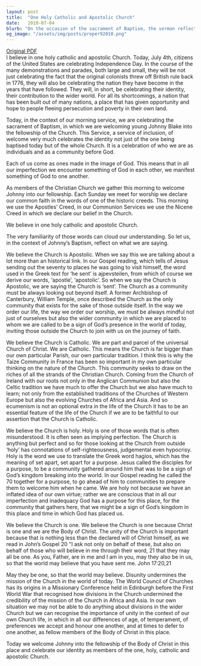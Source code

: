 ```yaml
---
layout: post
title:  "One Holy Catholic and Apostolic Church"
date:   2010-07-04
blurb: "On the occasion of the sacrament of Baptism, the sermon reflects on the identity of the Church and its members. It emphasizes the Church as Apostolic, Catholic, Holy, and One. The Church is 'sent' to look beyond itself, it is part of the universal Church of Christ, it is set apart for a purpose, and it is one because Christ is one."
og_image: "/assets/img/posts/proper92010.png"
---
```

[Original PDF](/assets/pdf/proper92010.pdf)    
I believe in one holy catholic and apostolic Church. Today, July 4th, citizens of the United States are celebrating Independence Day. In the course of the many demonstrations and parades, both large and small, they will be not just celebrating the fact that the original colonists threw off British rule back in 1776, they will also be celebrating the nation they have become in the years that have followed. They will, in short, be celebrating their identity, their contribution to the wider world. For all its shortcomings, a nation that has been built out of many nations, a place that has given opportunity and hope to people fleeing persecution and poverty in their own land.

Today, in the context of our morning service, we are celebrating the sacrament of Baptism, in which we are welcoming young Johnny Blake into the fellowship of the Church. This Service, a service of inclusion, of welcome very much celebrates the identity not just of the one being baptised today but of the whole Church. It is a celebration of who we are as individuals and as a community before God.

Each of us come as ones made in the image of God. This means that in all our imperfection we encounter something of God in each other, we manifest something of God to one another.

As members of the Christian Church we gather this morning to welcome Johnny into our fellowship. Each Sunday we meet for worship we declare our common faith in the words of one of the historic creeds. This morning we use the Apostles’ Creed, in our Communion Services we use the Nicene Creed in which we declare our belief in the Church.

We believe in one holy catholic and apostolic Church.

The very familiarity of those words can cloud our understanding. So let us, in the context of Johnny’s Baptism, reflect on what we are saying.

We believe the Church is Apostolic. When we say this we are talking about a lot more than an historical link. In our Gospel reading, which tells of Jesus sending out the seventy to places he was going to visit himself, the word used in the Greek text for ‘he sent’ is ajpevsteilen, from which of course we derive our words, ‘apostle’, ‘apostolic’. So when we say the Church is Apostolic, we are saying the Church is ‘sent’. The Church as a community must be always looking out beyond itself. A former Archbishop of Canterbury, William Temple, once described the Church as the only community that exists for the sake of those outside itself. In the way we order our life, the way we order our worship, we must be always mindful not just of ourselves but also the wider community in which we are placed to whom we are called to be a sign of God’s presence in the world of today, inviting those outside the Church to join with us on the journey of faith.

We believe the Church is Catholic. We are part and parcel of the universal Church of Christ. We are Catholic. This means the Church is far bigger than our own particular Parish, our own particular tradition. I think this is why the Taize Community in France has been so important in my own particular thinking on the nature of the Church. This community seeks to draw on the riches of all the strands of the Christian Church. Coming from the Church of Ireland with our roots not only in the Anglican Communion but also the Celtic tradition we have much to offer the Church but we also have much to learn; not only from the established traditions of the Churches of Western Europe but also the evolving Churches of Africa and Asia. And so ecumenism is not an optional extra in the life of the Church it has to be an essential feature of the life of the Church if we are to be faithful to our assertion that the Church is Catholic.

We believe the Church is holy. Holy is one of those words that is often misunderstood. It is often seen as implying perfection. The Church is anything but perfect and so for those looking at the Church from outside ‘holy’ has connotations of self-righteousness, judgemental even hypocrisy. Holy is the word we use to translate the Greek word hagios, which has the meaning of set apart, set apart for a purpose. Jesus called the disciples for a purpose, to be a community gathered around him that was to be a sign of God’s kingdom breaking into the world. In our Gospel reading he called the 70 together for a purpose, to go ahead of him to communities to prepare them to welcome him when he came. We are holy not because we have an inflated idea of our own virtue; rather we are conscious that in all our imperfection and inadequacy God has a purpose for this place, for the community that gathers here, that we might be a sign of God’s kingdom in this place and time in which God has placed us.

We believe the Church is one. We believe the Church is one because Christ is one and we are the Body of Christ. The unity of the Church is important because that is nothing less than the declared will of Christ himself, as we read in John’s Gospel 20 "I ask not only on behalf of these, but also on behalf of those who will believe in me through their word, 21 that they may all be one. As you, Father, are in me and I am in you, may they also be in us, so that the world may believe that you have sent me. John 17:20,21

May they be one, so that the world may believe. Disunity undermines the mission of the Church in the world of today. The World Council of Churches has its origins in a Missionary Conference held in Edinburgh before the First World War that recognised how divisions in the Church undermined the credibility of the mission of the Church in Africa and Asia. In our own situation we may not be able to do anything about divisions in the wider Church but we can recognise the importance of unity in the context of our own Church life, in which in all our differences of age, of temperament, of preferences we accept and honour one another, and at times to defer to one another, as fellow members of the Body of Christ in this place.

Today we welcome Johnny into the fellowship of the Body of Christ in this place and celebrate our identity as members of the one, holy, catholic and apostolic Church.
